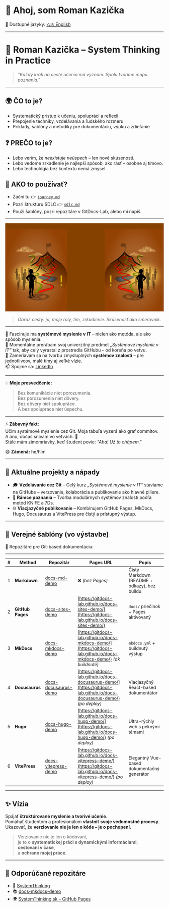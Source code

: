 # 👋 Ahoj, som Roman Kazička

📄 Dostupné jazyky: [🇬🇧 English](README.md)

---
# 👤 Roman Kazička – System Thinking in Practice

> *"Každý krok na ceste učenia má význam. Spolu tvoríme mapu poznania."*

---

## 🌍 ČO to je?
- Systematický prístup k učeniu, spolupráci a reflexii
- Prepojenie techniky, vzdelávania a ľudského rozmeru
- Príklady, šablóny a metodiky pre dokumentáciu, výuku a zdieľanie

## ❓ PREČO to je?
- Lebo verím, že *neexistuje neúspech* – len nové skúsenosti.
- Lebo vedomé zrkadlenie je najlepší spôsob, ako rásť – osobne aj tímovo.
- Lebo technológia bez kontextu nemá zmysel.

## 🚀 AKO to používať?
- Začni tu 👉 [`journey.md`](journey.md)
- Pozri štruktúru SDLC 👉 [`sdlc.md`](sdlc.md) 
- Použi šablóny, pozri repozitáre v GitDocs-Lab, alebo mi napíš.

---

![Banner – Journey](assets/journey.png)
> *Obraz cesty: ja, moje roly, tím, zrkadlenie. Skúsenosť ako smerovník.*


---

👀 Fascinuje ma **systémové myslenie v IT** – nielen ako metóda, ale ako spôsob myslenia.  
🌱 Momentálne prerábam svoj univerzitný predmet *„Systémové myslenie v IT“* tak, aby celý vyrastal z prostredia GitHubu – od koreňa po vetvu.  
💞️ Zameriavam sa na tvorbu zmysluplných **systémov znalostí** – pre jednotlivcov, malé tímy aj veľké vízie.  
📫 Spojme sa: [LinkedIn](https://www.linkedin.com/in/romankazicka/)

---

💡 **Moje presvedčenie:**

> Bez komunikácie niet porozumenia.  
> Bez porozumenia niet dôvery.  
> Bez dôvery niet spolupráce.  
> A bez spolupráce niet úspechu.

---

⚡ **Zábavný fakt:**  
Učím systémové myslenie cez Git. Moja tabuľa vyzerá ako graf commitov.  
A áno, občas snívam vo vetvách. 🌿  
Stále mám zimomriavky, keď študent povie: *"Aha! Už to chápem."*

😄 **Zámená:** he/him

---

## 🚀 Aktuálne projekty a nápady

- 🎓 **Vzdelávanie cez Git** – Celý kurz *„Systémové myslenie v IT“* staviame na GitHube – verzovanie, kolaborácia a publikovanie ako hlavné piliere.  
- 🧠 **Rámce poznania** – Tvorba modulárnych systémov znalostí podľa metód KNIFE a 7Ds.  
- 🌐 **Viacjazyčné publikovanie** – Kombinujem GitHub Pages, MkDocs, Hugo, Docusaurus a VitePress pre čistý a prístupný výstup.

---

## 🧰 Verejné šablóny (vo výstavbe)

📁 Repozitáre pre Git-based dokumentáciu:


---

| # | Method           | Repozitár                                                                   | Pages URL                                                                                                                | Popis                                        |
| - | ---------------- | --------------------------------------------------------------------------- | ------------------------------------------------------------------------------------------------------------------------ | -------------------------------------------- |
| 1 | **Markdown**     | [docs-md-demo](https://github.com/GitDocs-Lab/docs-md-demo)                 | ✖ *(bez Pages)*                                                                                                          | Čistý Markdown (README + odkazy), bez buildu |
| 2 | **GitHub Pages** | [docs-sites-demo](https://github.com/GitDocs-Lab/docs-sites-demo)           | [https://gitdocs-lab.github.io/docs-sites-demo/](https://gitdocs-lab.github.io/docs-sites-demo/)                         | `docs/` priečinok + Pages aktivovaný         |
| 3 | **MkDocs**       | [docs-mkdocs-demo](https://github.com/GitDocs-Lab/docs-mkdocs-demo)         | [https://gitdocs-lab.github.io/docs-mkdocs-demo/](https://gitdocs-lab.github.io/docs-mkdocs-demo/) *(ak buildnuté)*      | `mkdocs.yml` + buildnutý výstup              |
| 4 | **Docusaurus**   | [docs-docusaurus-demo](https://github.com/GitDocs-Lab/docs-docusaurus-demo) | [https://gitdocs-lab.github.io/docs-docusaurus-demo/](https://gitdocs-lab.github.io/docs-docusaurus-demo/) *(po deploy)* | Viacjazyčný React-based dokumentátor         |
| 5 | **Hugo**         | [docs-hugo-demo](https://github.com/GitDocs-Lab/docs-hugo-demo)             | [https://gitdocs-lab.github.io/docs-hugo-demo/](https://gitdocs-lab.github.io/docs-hugo-demo/) *(po deploy)*             | Ultra-rýchly web s peknými témami            |
| 6 | **VitePress**    | [docs-vitepress-demo](https://github.com/GitDocs-Lab/docs-vitepress-demo)   | [https://gitdocs-lab.github.io/docs-vitepress-demo/](https://gitdocs-lab.github.io/docs-vitepress-demo/) *(po deploy)*   | Elegantný Vue-based dokumentačný generátor   |


---

## ✨ Vízia

Spájať **štruktúrované myslenie a tvorivé učenie**.  
Pomáhať študentom a profesionálom **vlastniť svoje vedomostné procesy**.  
Ukazovať, že **verziovanie nie je len o kóde – je o pochopení.**  
> Verziovanie nie je len o kódovaní,  
> je to o **systematickej práci s dynamickými informáciami**,  
> **cestovaní v čase**,  
> a **ochrane mojej práce**.

---

## 📌 Odporúčané repozitáre

- 🔧 [SystemThinking](https://github.com/02-ContextAwareSolutions/SystemThinking)  
- 📚 [docs-mkdocs-demo](https://github.com/GitDocs-Lab/docs-mkdocs-demo)  
- 🌍 [SystemThinking.sk – GitHub Pages](https://02-contextawaresolutions.github.io/SystemThinking/)

